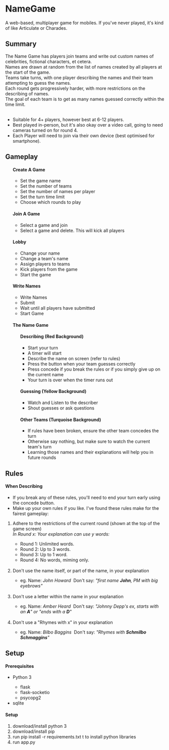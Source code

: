 # NameGame
A web-based, multiplayer game for mobiles. If you've never played, it's kind of like Articulate or Charades.

<h2>
  Summary
</h2>
<p>
  The Name Game has players join teams and write out custom names of celebrities, fictional characters, et cetera.<br>
  Names are drawn at random from the list of names created by all players at the start of the game.<br>
  Teams take turns, with one player describing the names and their team attempting to guess the names.<br>
  Each round gets progressively harder, with more restrictions on the describing of names.<br>
  The goal of each team is to get as many names guessed correctly within the time limit.<br>
  <br>
  <ul>
    <li>Suitable for 4+ players, however best at 6-12 players.</li>
    <li>Best played in-person, but it's also okay over a video call, going to need cameras turned on for round 4.</li>
    <li>Each Player will need to join via their own device (best optimised for smartphone).</li>
  </ul>
</p>

<h2>
  Gameplay
</h2>
<ol>
  <h4>Create A Game</h4>
  <ul>
    <li>Set the game name</li>
    <li>Set the number of teams</li>
    <li>Set the number of names per player</li>
    <li>Set the turn time limit</li>
    <li>Choose which rounds to play</li>
  </ul>
  <h4>Join A Game</h4>
  <ul>
    <li>Select a game and join</li>
    <li>Select a game and delete. This will kick all players</li>
  </ul>
  <h4>Lobby</h4>
  <ul>
    <li>Change your name</li>
    <li>Change a team's name</li>
    <li>Assign players to teams</li>
    <li>Kick players from the game</li>
    <li>Start the game</li>
  </ul>
  <h4>Write Names</h4>
    <ul>
      <li>Write Names</li>
      <li>Submit</li>
      <li>Wait until all players have submitted</li>
      <li>Start Game</li>
    </ul>
   <h4>The Name Game</h4>
    <ul>
      <h4>Describing (Red Background)</h4>
        <ul>
          <li>Start your turn</li>
          <li>A timer will start</li>
          <li>Describe the name on screen (refer to rules)</li>
          <li>Press the button when your team guesses correctly</li>
          <li>Press concede if you break the rules or if you simply give up on the current name</li>
          <li>Your turn is over when the timer runs out</li>
        </ul>
      <h4>Guessing (Yellow Background)</h4>
        <ul>
          <li>Watch and Listen to the describer</li>
          <li>Shout guesses or ask questions</li>
        </ul>
      <h4>Other Teams (Turquoise Background)</h4>
        <ul>
          <li>If rules have been broken, ensure the other team concedes the turn</li>
          <li>Otherwise say nothing, but make sure to watch the current team's turn</li>
          <li>Learning those names and their explanations will help you in future rounds</li>
        </ul>
    </ul>
</ol>

<h2>
  Rules
</h2>
<h4>When Describing</h4>
<p>
  <ul>
    <li>If you break any of these rules, you'll need to end your turn early using the concede button.</li>
    <li>Make up your own rules if you like. I've found these rules make for the fairest gameplay:</li>
  </ul>
</p>
<ol>
  <li>Adhere to the restrictions of the current round (shown at the top of the game screen)<br>
  <em>In Round x: Your explanation can use y words:</em></li>
  <ul>
    <li>Round 1: Unlimited words.</li>
    <li>Round 2: Up to 3 words.</li>
    <li>Round 3: Up to 1 word.</li>
    <li>Round 4: No words, miming only.</li>
  </ul>
  <br>
  <li>Don't use the name itself, or part of the name, in your explanation</li>
  <ul>
    <li>eg. Name: <em>John Howard</em>&nbsp; Don't say: <em>"first name <strong>John</strong>, PM with big eyebrows"</em></li>
  </ul>
  <br>
  <li>Don't use a letter within the name in your explanation</li>
  <ul>
    <li>eg. Name: <em>Amber Heard</em>&nbsp; Don't say: <em>"Johnny Depp's ex, starts with an <strong>A</strong>" or "ends with a <strong>D</strong>"</em></li>
  </ul>
  <br>
  <li>Don't use a "Rhymes with x" in your explanation</li>
  <ul>
    <li>eg. Name: <em>Bilbo Baggins</em>&nbsp; Don't say: <em>"Rhymes with <strong>Schmilbo Schmaggins</strong>"</em></li>
  </ul>
</ol>
<h2>
  Setup
</h2>
<h4>Prerequisites</h4>
<ul>
  <li>Python 3</li>
  <ul>
    <li>flask</li>
    <li>flask-socketio</li>
    <li>psycopg2</li>
  </ul>
  <li>sqlite</li>
</ul>
<h4>Setup</h4>
<ol>
  <li>download/install python 3</li>
  <li>download/install pip</li>
  <li>run pip install -r requirements.txt t to install python libraries</li>
  <li>run app.py</li>
</ol>
